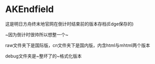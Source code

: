 # AKEndfield

这是明日方舟终末地官网在倒计时结束前的版本存档(Edge保存的)

~因为倒计时很帅所以想整一个~

raw文件夹下是国际版，cn文件夹下是国内版，内含html与mhtml两个版本

debug文件夹是~整坏了的~格式化版本
